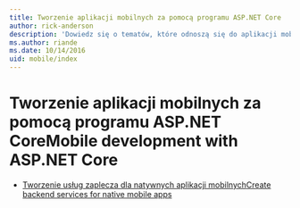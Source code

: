 ```yaml
---
title: Tworzenie aplikacji mobilnych za pomocą programu ASP.NET Core
author: rick-anderson
description: 'Dowiedz się o tematów, które odnoszą się do aplikacji mobilnych za pomocą platformy ASP.NET Core.'
ms.author: riande
ms.date: 10/14/2016
uid: mobile/index
---
```

# <a name="mobile-development-with-aspnet-core"></a><span data-ttu-id="9f268-103">Tworzenie aplikacji mobilnych za pomocą programu ASP.NET Core</span><span class="sxs-lookup"><span data-stu-id="9f268-103">Mobile development with ASP.NET Core</span></span>

* [<span data-ttu-id="9f268-104">Tworzenie usług zaplecza dla natywnych aplikacji mobilnych</span><span class="sxs-lookup"><span data-stu-id="9f268-104">Create backend services for native mobile apps</span></span>](native-mobile-backend.md)
